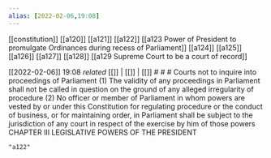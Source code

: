 ```yaml
---
alias: [2022-02-06,19:08]
---
```

[[constitution]] [[a120]] [[a121]] [[a122]] [[a123 Power of President to promulgate Ordinances during recess of Parliament]] [[a124]] [[a125]] [[a126]] [[a127]] [[a128]] [[a129 Supreme Court to be a court of record]]

[[2022-02-06]] 19:08 _related_ [[]] | [[]] | [[]] # # #
Courts not to inquire into proceedings of Parliament
(1) The validity of any proceedings in Parliament shall not be called in question on the ground of any alleged irregularity of procedure
(2) No officer or member of Parliament in whom powers are vested by or under this Constitution for regulating procedure or the conduct of business, or for maintaining order, in Parliament shall be subject to the jurisdiction of any court in respect of the exercise by him of those powers CHAPTER III LEGISLATIVE POWERS OF THE PRESIDENT
```query
"a122"
```